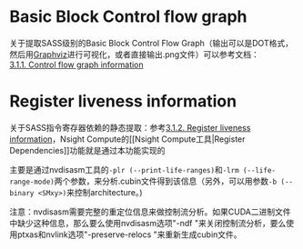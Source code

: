 # Basic Block Control flow graph 
关于提取SASS级别的Basic Block Control Flow Graph（输出可以是DOT格式，然后用[Graphviz](http://www.graphviz.org/)进行可视化，或者直接输出.png文件）可以参考文档：
[3.1.1. Control flow graph information](https://docs.nvidia.com/cuda/cuda-binary-utilities/index.html#nvdisasm-usage-cfg)

# Register liveness information
关于SASS指令寄存器依赖的静态提取：参考[3.1.2. Register liveness information](https://docs.nvidia.com/cuda/cuda-binary-utilities/index.html#nvdisasm-usage-liveness)，Nsight Compute的[[Nsight Compute工具|Register Dependencies]]功能就是通过本功能实现的

主要是通过nvdisasm工具的`-plr (--print-life-ranges)`和`-lrm (--life-range-mode)`两个参数，来分析.cubin文件得到该信息（另外，可以用参数`-b (--binary <SMxy>)`来控制architecture。)

注意：nvdisasm需要完整的重定位信息来做控制流分析。如果CUDA二进制文件中缺少这种信息，那么要么使用nvdisasm选项"-ndf "来关闭控制流分析，要么使用ptxas和nvlink选项"-preserve-relocs "来重新生成cubin文件。